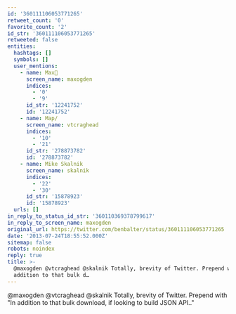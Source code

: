 ```yaml
---
id: '360111106053771265'
retweet_count: '0'
favorite_count: '2'
id_str: '360111106053771265'
retweeted: false
entities:
  hashtags: []
  symbols: []
  user_mentions:
    - name: Max🦋
      screen_name: maxogden
      indices:
        - '0'
        - '9'
      id_str: '12241752'
      id: '12241752'
    - name: Map/
      screen_name: vtcraghead
      indices:
        - '10'
        - '21'
      id_str: '278873782'
      id: '278873782'
    - name: Mike Skalnik
      screen_name: skalnik
      indices:
        - '22'
        - '30'
      id_str: '15878923'
      id: '15878923'
  urls: []
in_reply_to_status_id_str: '360110369378799617'
in_reply_to_screen_name: maxogden
original_url: https://twitter.com/benbalter/status/360111106053771265
date: '2013-07-24T18:55:52.000Z'
sitemap: false
robots: noindex
reply: true
title: >-
  @maxogden @vtcraghead @skalnik Totally, brevity of Twitter. Prepend with "In
  addition to that bulk d…
---
```


@maxogden @vtcraghead @skalnik Totally, brevity of Twitter. Prepend with "In addition to that bulk download, if looking to build JSON API.."